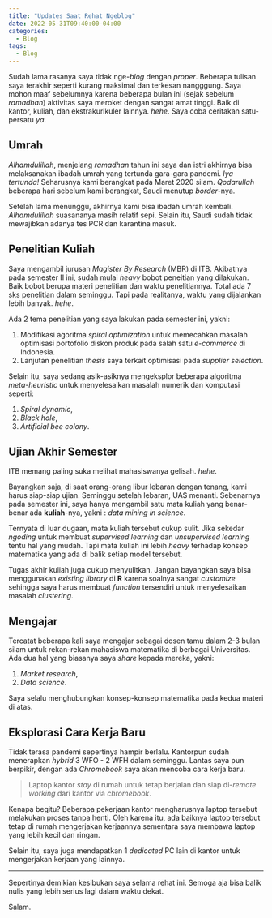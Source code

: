```yaml
---
title: "Updates Saat Rehat Ngeblog"
date: 2022-05-31T09:40:00-04:00
categories:
  - Blog
tags:
  - Blog
---
```


Sudah lama rasanya saya tidak nge-*blog* dengan *proper*. Beberapa
tulisan saya terakhir seperti kurang maksimal dan terkesan nangggung.
Saya mohon maaf sebelumnya karena beberapa bulan ini (sejak sebelum
*ramadhan*) aktivitas saya meroket dengan sangat amat tinggi. Baik di
kantor, kuliah, dan ekstrakurikuler lainnya. *hehe*. Saya coba ceritakan
satu-persatu *ya*.

## Umrah

*Alhamdulillah*, menjelang *ramadhan* tahun ini saya dan istri akhirnya
bisa melaksanakan ibadah umrah yang tertunda gara-gara pandemi. *Iya
tertunda!* Seharusnya kami berangkat pada Maret 2020 silam. *Qodarullah*
beberapa hari sebelum kami berangkat, Saudi menutup *border*-nya.

Setelah lama menunggu, akhirnya kami bisa ibadah umrah kembali.
*Alhamdulillah* suasananya masih relatif sepi. Selain itu, Saudi sudah
tidak mewajibkan adanya tes PCR dan karantina masuk.

## Penelitian Kuliah

Saya mengambil jurusan *Magister By Research* (MBR) di ITB. Akibatnya
pada semester II ini, sudah mulai *heavy* bobot peneitian yang
dilakukan. Baik bobot berupa materi penelitian dan waktu penelitiannya.
Total ada 7 sks penelitian dalam seminggu. Tapi pada realitanya, waktu
yang dijalankan lebih banyak. *hehe*.

Ada 2 tema penelitian yang saya lakukan pada semester ini, yakni:

1.  Modifikasi agoritma *spiral optimization* untuk memecahkan masalah
    optimisasi portofolio diskon produk pada salah satu *e-commerce* di
    Indonesia.
2.  Lanjutan penelitian *thesis* saya terkait optimisasi pada *supplier
    selection*.

Selain itu, saya sedang asik-asiknya mengeksplor beberapa algoritma
*meta-heuristic* untuk menyelesaikan masalah numerik dan komputasi
seperti:

1.  *Spiral dynamic*,
2.  *Black hole*,
3.  *Artificial bee colony*.

## Ujian Akhir Semester

ITB memang paling suka melihat mahasiswanya gelisah. *hehe*.

Bayangkan saja, di saat orang-orang libur lebaran dengan tenang, kami
harus siap-siap ujian. Seminggu setelah lebaran, UAS menanti. Sebenarnya
pada semester ini, saya hanya mengambil satu mata kuliah yang
benar-benar ada **kuliah**-nya, yakni : *data mining in science*.

Ternyata di luar dugaan, mata kuliah tersebut cukup sulit. Jika sekedar
*ngoding* untuk membuat *supervised learning* dan *unsupervised
learning* tentu hal yang mudah. Tapi mata kuliah ini lebih *heavy*
terhadap konsep matematika yang ada di balik setiap model tersebut.

Tugas akhir kuliah juga cukup menyulitkan. Jangan bayangkan saya bisa
menggunakan *existing library* di **R** karena soalnya sangat
*customize* sehingga saya harus membuat *function* tersendiri untuk
menyelesaikan masalah *clustering*.

## Mengajar

Tercatat beberapa kali saya mengajar sebagai dosen tamu dalam 2-3 bulan
silam untuk rekan-rekan mahasiswa matematika di berbagai Universitas.
Ada dua hal yang biasanya saya *share* kepada mereka, yakni:

1.  *Market research*,
2.  *Data science*.

Saya selalu menghubungkan konsep-konsep matematika pada kedua materi di
atas.

## Eksplorasi Cara Kerja Baru

Tidak terasa pandemi sepertinya hampir berlalu. Kantorpun sudah
menerapkan *hybrid* 3 WFO - 2 WFH dalam seminggu. Lantas saya pun
berpikir, dengan ada *Chromebook* saya akan mencoba cara kerja baru.

> Laptop kantor *stay* di rumah untuk tetap berjalan dan siap di-*remote
> working* dari kantor via *chromebook*.

Kenapa begitu? Beberapa pekerjaan kantor mengharusnya laptop tersebut
melakukan proses tanpa henti. Oleh karena itu, ada baiknya laptop
tersebut tetap di rumah mengerjakan kerjaannya sementara saya membawa
laptop yang lebih kecil dan ringan.

Selain itu, saya juga mendapatkan 1 *dedicated* PC lain di kantor untuk
mengerjakan kerjaan yang lainnya.

------------------------------------------------------------------------

Sepertinya demikian kesibukan saya selama rehat ini. Semoga aja bisa
balik nulis yang lebih serius lagi dalam waktu dekat.

Salam.
